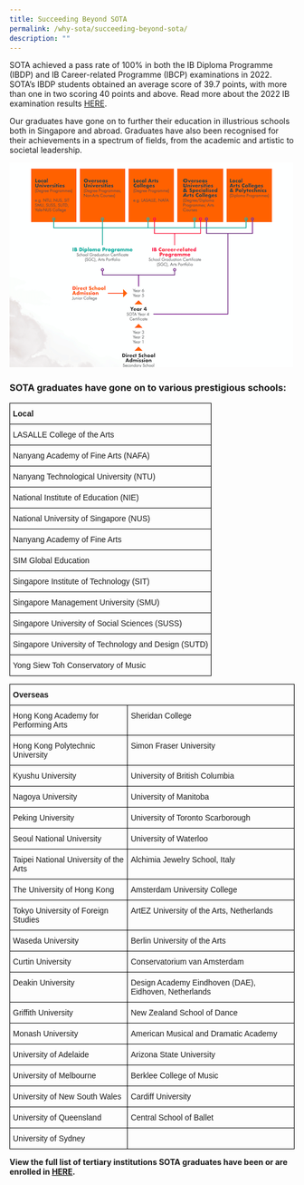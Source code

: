 ```yaml
---
title: Succeeding Beyond SOTA
permalink: /why-sota/succeeding-beyond-sota/
description: ""
---
```

SOTA achieved a pass rate of 100% in both the IB Diploma Programme (IBDP) and IB Career-related Programme (IBCP) examinations in 2022. SOTA’s IBDP students obtained an average score of 39.7 points, with more than one in two scoring 40 points and above. Read more about the 2022 IB examination results&nbsp;[HERE](/files/sota-releases-2022-ib-results.pdf).

Our graduates have gone on to further their education in illustrious schools both in Singapore and abroad. Graduates have also been recognised for their achievements in a spectrum of fields, from the academic and artistic to societal leadership.


![](/images/sota-pathways.png)

### SOTA graduates have gone on to various prestigious schools:

<style type="text/css">
.tg  {border-collapse:collapse;border-spacing:0;}
.tg td{border-color:black;border-style:solid;border-width:1px;font-family:Arial, sans-serif;font-size:14px;
  overflow:hidden;padding:10px 5px;word-break:normal;}
.tg th{border-color:black;border-style:solid;border-width:1px;font-family:Arial, sans-serif;font-size:14px;
  font-weight:normal;overflow:hidden;padding:10px 5px;word-break:normal;}
.tg .tg-0lax{text-align:left;vertical-align:top}
</style>
<table class="tg">
<thead>
  <tr>
    <th class="tg-0lax"><span style="font-weight:bold">Local</span></th>
  </tr>
</thead>
<tbody>
  <tr>
    <td class="tg-0lax">LASALLE College of the Arts</td>
  </tr>
  <tr>
    <td class="tg-0lax">Nanyang Academy of Fine Arts (NAFA)</td>
  </tr>
  <tr>
    <td class="tg-0lax">Nanyang Technological University (NTU)</td>
  </tr>
  <tr>
    <td class="tg-0lax">National Institute of Education (NIE)</td>
  </tr>
  <tr>
    <td class="tg-0lax">National University of Singapore (NUS)</td>
  </tr>
  <tr>
    <td class="tg-0lax">Nanyang Academy of Fine Arts</td>
  </tr>
  <tr>
    <td class="tg-0lax">SIM Global Education</td>
  </tr>
  <tr>
    <td class="tg-0lax">Singapore Institute of Technology (SIT)</td>
  </tr>
  <tr>
    <td class="tg-0lax">Singapore Management University (SMU)</td>
  </tr>
  <tr>
    <td class="tg-0lax">Singapore University of Social Sciences (SUSS)</td>
  </tr>
  <tr>
    <td class="tg-0lax">Singapore University of Technology and Design (SUTD)</td>
  </tr>
  <tr>
    <td class="tg-0lax">Yong Siew Toh Conservatory of Music</td>
  </tr>
</tbody>
</table>

<style type="text/css">
.tg  {border-collapse:collapse;border-spacing:0;}
.tg td{border-color:black;border-style:solid;border-width:1px;font-family:Arial, sans-serif;font-size:14px;
  overflow:hidden;padding:10px 5px;word-break:normal;}
.tg th{border-color:black;border-style:solid;border-width:1px;font-family:Arial, sans-serif;font-size:14px;
  font-weight:normal;overflow:hidden;padding:10px 5px;word-break:normal;}
.tg .tg-0lax{text-align:left;vertical-align:top}
</style>
<table class="tg">
<thead>
  <tr>
    <th colspan="2" class="tg-0lax"><span style="font-weight:bold">Overseas</span></th>
  </tr>
</thead>
<tbody>
  <tr>
    <td class="tg-0lax">Hong Kong Academy for Performing Arts</td>
    <td class="tg-0lax">Sheridan College</td>
  </tr>
  <tr>
    <td class="tg-0lax">Hong Kong Polytechnic University</td>
    <td class="tg-0lax">Simon Fraser University</td>
  </tr>
  <tr>
    <td class="tg-0lax">Kyushu University</td>
    <td class="tg-0lax">University of British Columbia</td>
  </tr>
  <tr>
    <td class="tg-0lax">Nagoya University</td>
    <td class="tg-0lax">University of Manitoba</td>
  </tr>
  <tr>
    <td class="tg-0lax">Peking University</td>
    <td class="tg-0lax">University of Toronto Scarborough</td>
  </tr>
  <tr>
    <td class="tg-0lax">Seoul National University</td>
    <td class="tg-0lax">University of Waterloo</td>
  </tr>
  <tr>
    <td class="tg-0lax">Taipei National University of the Arts</td>
    <td class="tg-0lax">Alchimia Jewelry School, Italy</td>
  </tr>
  <tr>
    <td class="tg-0lax">The University of Hong Kong</td>
    <td class="tg-0lax">Amsterdam University College</td>
  </tr>
  <tr>
    <td class="tg-0lax">Tokyo University of Foreign Studies</td>
    <td class="tg-0lax">ArtEZ University of the Arts, Netherlands</td>
  </tr>
  <tr>
    <td class="tg-0lax">Waseda University</td>
    <td class="tg-0lax">Berlin University of the Arts</td>
  </tr>
  <tr>
    <td class="tg-0lax">Curtin University</td>
    <td class="tg-0lax">Conservatorium van Amsterdam</td>
  </tr>
  <tr>
    <td class="tg-0lax">Deakin University</td>
    <td class="tg-0lax">Design Academy Eindhoven (DAE), Eidhoven, Netherlands</td>
  </tr>
  <tr>
    <td class="tg-0lax">Griffith University</td>
    <td class="tg-0lax">New Zealand School of Dance</td>
  </tr>
  <tr>
    <td class="tg-0lax">Monash University</td>
    <td class="tg-0lax">American Musical and Dramatic Academy</td>
  </tr>
  <tr>
    <td class="tg-0lax">University of Adelaide</td>
    <td class="tg-0lax">Arizona State University</td>
  </tr>
  <tr>
    <td class="tg-0lax">University of Melbourne</td>
    <td class="tg-0lax">Berklee College of Music</td>
  </tr>
  <tr>
    <td class="tg-0lax">University of New South Wales</td>
    <td class="tg-0lax">Cardiff University</td>
  </tr>
  <tr>
    <td class="tg-0lax">University of Queensland</td>
    <td class="tg-0lax"><span style="font-weight:400;font-style:normal">Central School of Ballet</span></td>
  </tr>
  <tr>
    <td class="tg-0lax">University of Sydney</td>
    <td class="tg-0lax"></td>
  </tr>
</tbody>
</table>

**View the full list of tertiary institutions SOTA graduates have been or are enrolled in&nbsp;[HERE](https://www.sota.edu.sg/docs/default-source/succeeding-beyond-sota/university-acceptance-of-sota-graduates_april-2022.pdf).**

[](/files/university-acceptance-of-sota-graduates_april-2022.pdf)